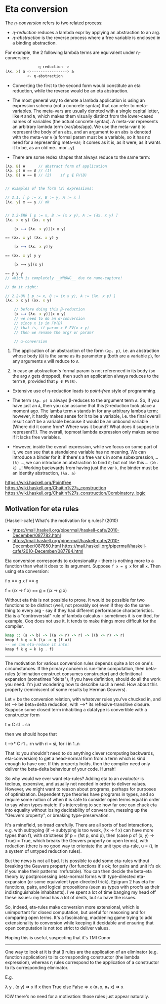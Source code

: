 # Eta conversion

The *η-conversion* refers to two related process:
* *η-reduction* reduces a lambda expr by applying an abstraction to an arg.
* *η-abstraction* is the reverse process where a free variable is enclosed in a binding abstraction.

For example, the 2 following lambda terms are equivalent under η-conversion:

```js
               η-reduction ->
(λx. x) a <-----------------> a
          <- η-abstraction
```

* Converting the first to the second form would constitute an eta reduction, while the reverse would be an eta abstraction.

* The most general way to denote a lambda application is using an expression schema (not a concrete syntax) that can refer to meta-variables. The meta-vars are usually denoted with a single capital letter, like `M` and `N`, which makes them visually distinct from the lower-cased names of variables (the actual concrete syntax). A meta-var represents an arbitrary lambda term (var/abs/app). We use the meta-var `B` to represent the body of an abs, and an argument to an abs is denoted with the meta-var `A` (a formal param must be a variable, so it has no need for a representing meta-var; it comes as it is, as it were, as it wants it to be, as an old me…mor…y).

* There are some redex shapes that always reduce to the same term:

```js
(λp. B) A      // abstract form of application
(λp. p) A == A // (1)
(λp. B) A == B // (2)    if p ∉ FV(B)


// examples of the form (2) expressions:

// 2.1. [ p := x, B := y, A := x ]
(λx. y) x == y // ok


// 2.2-ERR [ p := x, B := (x x y), A := (λx. x y) ]
(λx. x x y) (λx. x y)

    [x ⟼ (λx. x y)](x x y)

== (λx. x y) (λx. x y) y

    [x ⟼ (λx. x y)]y

== (λx. x y) y y

    [x ⟼ y](x y)

== y y y
// which is completely __WRONG__ due to name-capture!

// do it right:

// 2.2-OK [ p := x, B := (x x y), A := (λx. x y) ]
(λx. x x y) (λx. x y)

    // before doing this β-reduction
    [x ⟼ (λx. x y)](x x y)
    // we need to do an α-conversion
    // since x is in FV(B)
    // that is, if param x ∈ FV(x x y)
    // then we rename the arg? or param?

    // α-conversion


```

1. The application of an abstraction of the form `(λp. p)`, i.e. an abstraction whose body (`B`) is the same as its parameter `p` (both are a variable `p`), for any arguments `A` will reduce to `A`.

2. In case an abstraction's formal param is not referenced in its body (so the arg `A` gets dropped), then such an application always reduces to the term `B`, provided that `p ∉ FV(B)`.




* Extensive use of η-reduction leads to *point-free* style of programming.

* The term `(λp. p) A` always β-reduces to the argument term `A`. So, if you have just an `A`, then you can assume that this β-reduction took place a moment ago. The lamba term `A` stands in for any arbitrary lambda term; however, it hardly makes sense for it to be a variable, i.e. the final overall result can't be a variable because it would be an unbound variable (Where did it come from? Where was it bound? What does it suppose to represent?!). The overall, topmost lambda expression only makes sense if it lacks free variables.

* However, inside the overall expression, while we focus on some part of it, we can see that a standalone variable has no meaning. We can introduce a binder for it: if there's a free var `k` in some subexpression, `… (k) …`, we can introduce an abstraction to bind it; but not like this `… (λk. k) …`! Working backwards from having just the var `k`, the binder must be an identity abstraction, `(λa. a)`






https://wiki.haskell.org/Pointfree
https://wiki.haskell.org/Chaitin%27s_construction
https://wiki.haskell.org/Chaitin%27s_construction/Combinatory_logic


## Motivation for eta rules

[Haskell-cafe] What's the motivation for η rules? (2010)
* https://mail.haskell.org/pipermail/haskell-cafe/2010-December/087782.html
* https://mail.haskell.org/pipermail/haskell-cafe/2010-December/087850.html
https://mail.haskell.org/pipermail/haskell-cafe/2010-December/087784.html


Eta conversion corresponds to extensionality - there is nothing more to a function than what it does to its argument. Suppose `f x = g x` for all `x`. Then using eta conversion:

f x == g x
f   == g

f = (\x -> f x) ==
g = (\x -> g x)

Without eta this is not possible to prove. It would be possible for two functions to be distinct (well, not provably so) even if they do the same thing to every arg - say if they had different performance characteristics. Eta is a "controversial" rule of lambda calculus - sometimes it is omitted, for example, Coq does not use it. It tends to make things more difficult for the compiler.

```hs
kmap :: (a -> b) -> ((a -> r) -> r) -> ((b -> r) -> r)
kmap f k g = k (\a -> g (f a))
-- we can eta-reduce it into:
kmap f k g = k (g . f)
```

---

The motivation for various conversion rules depends quite a lot on one's
circumstances. If the primary concern is run-time computation, then
beta-rules (elimination construct consumes constructor) and definitional
expansion (sometimes "delta"), if you have definition, should do all the
work you need. I'm just wondering how to describe such a need. How about
this property (reminiscent of some results by Herman Geuvers).

Let = be the conversion relation, with whatever rules you've chucked in,
and let --> be beta+delta reduction, with -->* its reflexive-transitive
closure. Suppose some closed term inhabiting a datatype is convertible
with a constructor form

   t = C s1 .. sn

then we should hope that

   t -->* C r1 .. rn   with  ri = si, for i in 1..n

That is: you shouldn't need to do anything clever (computing backwards,
eta-conversion) to get a head-normal form from a term which is kind
enough to have one. If this property holds, then the compiler need only
deliver the beta-delta behaviour of your code. Hurrah!

So why would we ever want eta-rules? Adding eta to an *evaluator* is
tedious, expensive, and usually not needed in order to deliver values.
However, we might want to reason about programs, perhaps for purposes
of optimization. Dependent type theories have programs in types, and
so require some notion of when it is safe to consider open terms equal
in order to say when types match: it's interesting to see how far one
can chuck eta into equality without losing decidability of conversion,
messing up the "Geuvers property", or breaking type-preservation.

It's a minefield, so tread carefully. There are all sorts of bad
interactions, e.g. with subtyping (if -> subtyping is too weak,
(\x -> f x) can have more types than f), with strictness (if
p = (fst p, snd p), then (case p of (x, y) -> True) = True, which
breaks the Geuvers property on open terms), with reduction (there
is no good way to orientate the unit type eta-rule, u = (), in a
system of untyped reduction rules).

But the news is not all bad. It is possible to add some eta-rules
without breaking the Geuvers property (for functions it's ok; for
pairs and unit it's ok if you make their patterns irrefutable). You
can then decide the beta-eta theory by postprocessing beta-normal
forms with type-directed eta-expansion (or some equivalent
type-directed trick). Epigram 2 has eta for functions, pairs,
and logical propositions (seen as types with proofs as their
indistinguishable inhabitants). I've spent a lot of time banging my
head off these issues: my head has a lot of dents, but so have the
issues.

So, indeed, eta-rules make conversion more extensional, which is
unimportant for closed computation, but useful for reasoning and for
comparing open terms. It's a fascinating, maddening game trying to
add extensionality to conversion while keeping it decidable and
ensuring that open computation is not too strict to deliver values.

Hoping this is useful, suspecting that it's TMI
Conor

---

One way to look at it is that β rules are the application of an
eliminator (e.g. function application) to its corresponding constructor
(the lambda expression), whereas η rules correspond to the application
of a constructor to its corresponding eliminator.

E.g.

   λ y . (x y)                =>  x
   if x then True else False  =>  x
   (π₁ x, π₂ x)               =>  x

IOW there's no need for a motivation: those rules just appear naturally.
